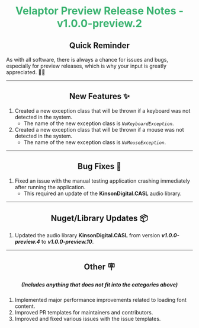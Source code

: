 <h1 align="center" style='color:mediumseagreen;font-weight:bold'>
   Velaptor Preview Release Notes - v1.0.0-preview.2
</h1>

<h2 align="center" style='font-weight:bold'>Quick Reminder</h2>

<div algn="center">

As with all software, there is always a chance for issues and bugs, especially for preview releases, which is why your input is greatly appreciated. 🙏🏼
</div>

---

<h2 style="font-weight:bold" align="center">New Features ✨</h2>

1. Created a new exception class that will be thrown if a keyboard was not detected in the system.
   - The name of the new exception class is _`NoKeyboardException`_.
2. Created a new exception class that will be thrown if a mouse was not detected in the system.
   - The name of the new exception class is _`NoMouseException`_.

---

<h2 style="font-weight:bold" align="center">Bug Fixes 🐛</h2>

1. Fixed an issue with the manual testing application crashing immediately after running the application.
   - This required an update of the **KinsonDigital.CASL** audio library.

---

<h2 style="font-weight:bold" align="center">Nuget/Library Updates 📦</h2>

1. Updated the audio library **KinsonDigital.CASL** from version **_v1.0.0-preview.4_** to **_v1.0.0-preview.10_**.

---

<h2 style="font-weight:bold" align="center">Other 🪧</h2>
<h5 align="center">(Includes anything that does not fit into the categories above)</h5>

1. Implemented major performance improvements related to loading font content.
2. Improved PR templates for maintainers and contributors.
3. Improved and fixed various issues with the issue templates.

